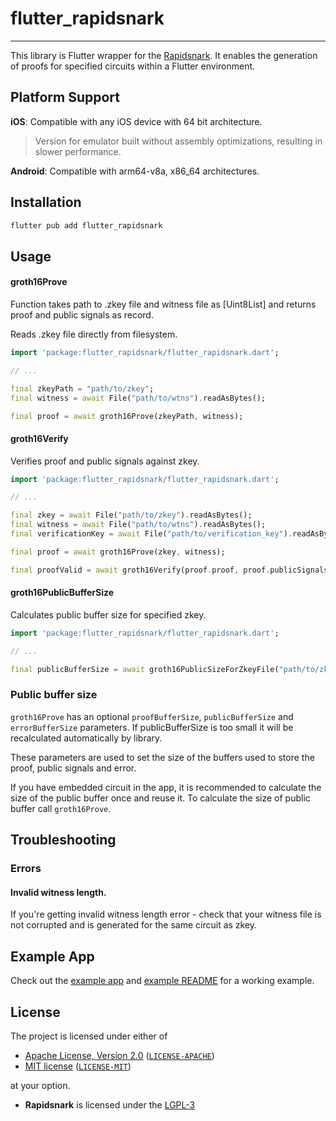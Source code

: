 # flutter_rapidsnark

---

This library is Flutter wrapper for the [Rapidsnark](https://github.com/iden3/rapidsnark). It enables the
generation of proofs for specified circuits within a Flutter environment.

## Platform Support

**iOS**: Compatible with any iOS device with 64 bit architecture.
> Version for emulator built without assembly optimizations, resulting in slower performance.

**Android**: Compatible with arm64-v8a, x86_64 architectures.

## Installation

```sh
flutter pub add flutter_rapidsnark
```

## Usage

#### groth16Prove

Function takes path to .zkey file and witness file as [Uint8List] and returns proof and public signals as record.

Reads .zkey file directly from filesystem.


```dart
import 'package:flutter_rapidsnark/flutter_rapidsnark.dart';

// ...

final zkeyPath = "path/to/zkey";
final witness = await File("path/to/wtns").readAsBytes();

final proof = await groth16Prove(zkeyPath, witness);
```

#### groth16Verify

Verifies proof and public signals against zkey.

```dart
import 'package:flutter_rapidsnark/flutter_rapidsnark.dart';

// ...

final zkey = await File("path/to/zkey").readAsBytes();
final witness = await File("path/to/wtns").readAsBytes();
final verificationKey = await File("path/to/verification_key").readAsBytes();

final proof = await groth16Prove(zkey, witness);

final proofValid = await groth16Verify(proof.proof, proof.publicSignals, verificationKey);
```

#### groth16PublicBufferSize

Calculates public buffer size for specified zkey.

```dart
import 'package:flutter_rapidsnark/flutter_rapidsnark.dart';

// ...

final publicBufferSize = await groth16PublicSizeForZkeyFile("path/to/zkey");
```

### Public buffer size

`groth16Prove` has an optional `proofBufferSize`, `publicBufferSize` and `errorBufferSize` parameters. If publicBufferSize is too small it will be recalculated automatically by library.

These parameters are used to set the size of the buffers used to store the proof, public signals and error.

If you have embedded circuit in the app, it is recommended to calculate the size of the public buffer once and reuse it.
To calculate the size of public buffer call `groth16Prove`.

## Troubleshooting

### Errors

#### Invalid witness length.

If you're getting invalid witness length error - check that your witness file is not corrupted and is generated for the same circuit as zkey.

## Example App

Check out the [example app](./example) and [example README](./example/README.md) for a working example.

## License

The project is licensed under either of

- [Apache License, Version 2.0](https://www.apache.org/licenses/LICENSE-2.0) ([`LICENSE-APACHE`](LICENSE))
- [MIT license](https://opensource.org/licenses/MIT) ([`LICENSE-MIT`](LICENSE-MIT))

at your option.

- **Rapidsnark**  is licensed under the [LGPL-3](https://github.com/iden3/rapidsnark/blob/main/COPYING)

